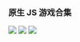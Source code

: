 ### 原生 JS 游戏合集

![](https://tva1.sinaimg.cn/large/00831rSTgy1gcgsu5zibkg30dg0jl7wh.gif)
![](https://tva1.sinaimg.cn/large/00831rSTgy1gcgsvvr3g5g30tm0keqv5.gif)
![](https://tva1.sinaimg.cn/large/00831rSTgy1gcgsw586c3g310x0kemzj.gif)

